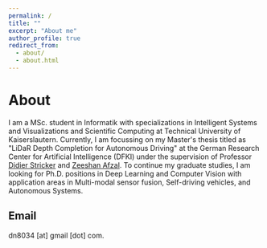 ```yaml
---
permalink: /
title: ""
excerpt: "About me"
author_profile: true
redirect_from: 
  - about/
  - about.html
---
```


# About
I am a MSc. student in Informatik with specializations in Intelligent Systems and Visualizations and Scientific Computing at Technical University of Kaiserslautern. Currently, I am focussing on my Master's thesis titled as "LiDaR Depth Completion for Autonomous Driving" at the German Research Center for Artificial Intelligence (DFKI) under the supervision of Professor [Didier Stricker](https://av.dfki.de/members/stricker/) and [Zeeshan Afzal](https://av.dfki.de/members/afzal/). To continue my graduate studies, I am looking for Ph.D. positions in Deep Learning and Computer Vision with application areas in Multi-modal sensor fusion, Self-driving vehicles, and Autonomous Systems.

## Email
dn8034 [at] gmail [dot] com.

